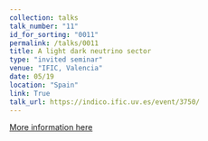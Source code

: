 ```yaml
---
collection: talks
talk_number: "11"
id_for_sorting: "0011"
permalink: /talks/0011
title: A light dark neutrino sector 
type: "invited seminar"
venue: "IFIC, Valencia"
date: 05/19
location: "Spain"
link: True 
talk_url: https://indico.ific.uv.es/event/3750/ 
---
```


[More information here](https://indico.ific.uv.es/event/3750/)
